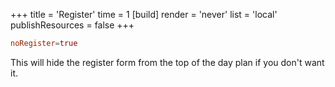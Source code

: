 +++
title = 'Register'
time = 1
[build]
  render = 'never'
  list = 'local'
  publishResources = false
+++

```toml
noRegister=true
```

This will hide the register form from the top of the day plan if you don't want it.
